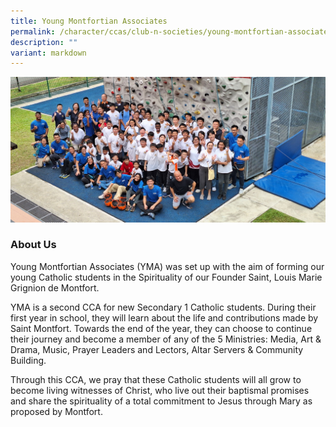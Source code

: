 ```yaml
---
title: Young Montfortian Associates
permalink: /character/ccas/club-n-societies/young-montfortian-associates/
description: ""
variant: markdown
---
```

![YMA 2024](/images/7Bxv_YMA_1.jpg)
### About Us

Young Montfortian Associates (YMA) was set up with the aim of forming our young Catholic students in the Spirituality of our Founder Saint, Louis Marie Grignion de Montfort.  

YMA is a second CCA for new Secondary 1 Catholic students. During their first year in school, they will learn about the life and contributions made by Saint Montfort. Towards the end of the year, they can choose to continue their journey and become a member of any of the 5 Ministries: Media, Art & Drama, Music, Prayer Leaders and Lectors, Altar Servers & Community Building.

Through this CCA, we pray that these Catholic students will all grow to become living witnesses of Christ, who live out their baptismal promises and share the spirituality of a total commitment to Jesus through Mary as proposed by Montfort.